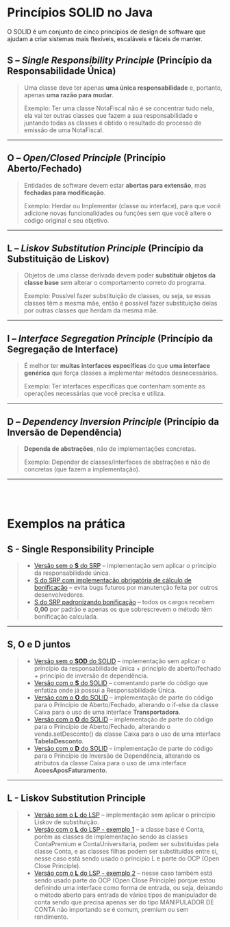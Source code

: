 # Princípios SOLID no Java

O SOLID é um conjunto de cinco princípios de design de software que ajudam a criar sistemas mais flexíveis, escaláveis e fáceis de manter.

## **S** – *Single Responsibility Principle* (Princípio da Responsabilidade Única)
> Uma classe deve ter apenas **uma única responsabilidade** e, portanto, apenas **uma razão para mudar**.
> 
> Exemplo: Ter uma classe NotaFiscal não é se concentrar tudo nela,  ela vai ter outras classes que fazem a sua responsabilidade e juntando todas as classes é obtido o resultado do processo de emissão de uma NotaFiscal.

---

## **O** – *Open/Closed Principle* (Princípio Aberto/Fechado)
> Entidades de software devem estar **abertas para extensão**, mas **fechadas para modificação**.
>
> Exemplo: Herdar ou Implementar (classe ou interface), para que você adicione novas funcionalidades ou funções sem que você altere o código original e seu objetivo.

---

## **L** – *Liskov Substitution Principle* (Princípio da Substituição de Liskov)
> Objetos de uma classe derivada devem poder **substituir objetos da classe base** sem alterar o comportamento correto do programa.
>
> Exemplo: Possível fazer substituição de classes, ou seja, se essas classes têm a mesma mãe, então é possível fazer substituição delas por outras classes que herdam da mesma mãe.

---

## **I** – *Interface Segregation Principle* (Princípio da Segregação de Interface)
> É melhor ter **muitas interfaces específicas** do que **uma interface genérica** que força classes a implementar métodos desnecessários.
>
> Exemplo: Ter interfaces específicas que contenham somente as operações necessárias que você precisa e utiliza.

---

## **D** – *Dependency Inversion Principle* (Princípio da Inversão de Dependência)
> **Dependa de abstrações**, não de implementações concretas.
>
> Exemplo: Depender de classes/interfaces de abstrações e não de concretas (que fazem a implementação).

---

<br><br>

# Exemplos na prática

## S - Single Responsibility Principle
> - [Versão sem o **S** do SRP](https://github.com/deisesalless/solid-java-codigo/commit/a508ee9704a26aadb0219ff968490bbcb2c47101) – implementação sem aplicar o princípio da responsabilidade única.
> - [S do SRP com implementação obrigatória de cálculo de bonificação](https://github.com/deisesalless/solid-java-codigo/commit/4706f8424d3345f27585c97c6bd9c6622b0da454) – evita bugs futuros por manutenção feita por outros desenvolvedores.
> - [S do SRP padronizando bonificação](https://github.com/deisesalless/solid-java-codigo/commit/c5eef0b9953458e63e2eef5aab0fe59b04b16279) – todos os cargos recebem **0,00** por padrão e apenas os que sobrescrevem o método têm bonificação calculada.

---

## **S**, **O** e **D** juntos
> - [Versão sem o **SOD** do SOLID](https://github.com/deisesalless/solid-java-codigo/commit/fdeea55ba0ebca32fb7a1ab386cdba96ec60bd5f) – implementação sem aplicar o princípio da responsabilidade única + princípio de aberto/fechado + princípio de inversão de dependência.
> - [Versão com o **S** do SOLID](https://github.com/deisesalless/solid-java-codigo/commit/89b41ee834e641b28da1c7805e473c27b430d5f0) – comentando parte do código que enfatiza onde já possui a Responsabilidade Única.
> - [Versão com o **O** do SOLID](https://github.com/deisesalless/solid-java-codigo/commit/1f1ceb441ffe0eaf314831874b573117f0ca35bf) – implementação de parte do código para o Princípio de Aberto/Fechado, alterando o if-else da classe Caixa para o uso de uma interface **Transportadora**.
> - [Versão com o **O** do SOLID](https://github.com/deisesalless/solid-java-codigo/commit/6a7ba293e08c0569a12ff0bf4a8829b59a9cce29) – implementação de parte do código para o Princípio de Aberto/Fechado, alterando o venda.setDesconto() da classe Caixa para o uso de uma interface **TabelaDesconto**.
> - [Versão com o **D** do SOLID](https://github.com/deisesalless/solid-java-codigo/commit/107212234d686798e6321112e655e2a5436a0d84) – implementação de parte do código para o Princípio de Inversão de Dependência, alterando os atributos da classe Caixa para o uso de uma interface **AcoesAposFaturamento**.


---

## L - Liskov Substitution Principle
> - [Versão sem o **L** do LSP](https://github.com/deisesalless/solid-java-codigo/commit/4aa410822bfa2070f9b6dd83ec14988c66629f19) – implementação sem aplicar o princípio Liskov de substituição.
> - [Versão com o **L** do LSP - exemplo 1](https://github.com/deisesalless/solid-java-codigo/commit/a3b7f8a23a3cb2cb46f8ac9803936cd4238cc760) – a classe base é Conta, porém as classes de implementação sendo as classes ContaPremium e ContaUniversitaria, podem ser substituídas pela classe Conta, e as classes filhas podem ser substituídas entre si, nesse caso está sendo usado o principio L e parte do OCP (Open Close Principle).
> - [Versão com o **L** do LSP - exemplo 2](https://github.com/deisesalless/solid-java-codigo/commit/a3b7f8a23a3cb2cb46f8ac9803936cd4238cc760) – nesse caso também está sendo usado parte do OCP (Open Close Principle) porque estou definindo uma interface como forma de entrada, ou seja, deixando o método aberto para entrada de vários tipos de manipulador de conta sendo que precisa apenas ser do tipo MANIPULADOR DE CONTA não importando se é comum, premium ou sem rendimento.
